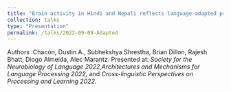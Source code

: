 ```yaml
---
title: "Brain activity in Hindi and Nepali reflects language-adapted processing strategies."
collection: talks
type: "Presentation"
permalink: /talks/2022-09-09-Adapted
---
```


Authors :Chacón, Dustin A., Subhekshya Shrestha, Brian Dillon, Rajesh Bhatt, Diogo Almeida, Alec Marantz. Presented at: *Society for the Neurobiology of Language 2022,Architectures and Mechanisms for Language Processing 2022,* and *Cross-linguistic Perspectives on Processing and Learning 2022.*
